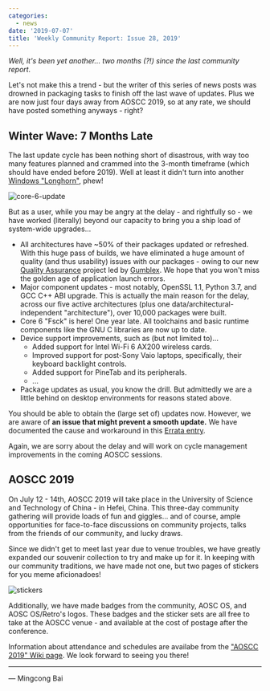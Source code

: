 ```yaml
---
categories:
  - news
date: '2019-07-07'
title: 'Weekly Community Report: Issue 28, 2019'
---
```



*Well, it's been yet another... two months (?!) since the last community report.*

Let's not make this a trend - but the writer of this series of news posts was drowned in packaging tasks to finish off the last wave of updates. Plus we are now just four days away from AOSCC 2019, so at any rate, we should have posted something anyways - right?

Winter Wave: 7 Months Late
------------------------------

The last update cycle has been nothing short of disastrous, with way too many features planned and crammed into the 3-month timeframe (which should have ended before 2019). Well at least it didn't turn into another [Windows "Longhorn"](https://web.archive.org/web/20060218125408/http://blogs.msdn.com/michkap/archive/2005/10/16/481625.aspx), phew!

![core-6-update](https://i.imgur.com/gGcmMUO.png)

But as a user, while you may be angry at the delay - and rightfully so - we have worked (literally) beyond our capacity to bring you a ship load of system-wide upgrades...

- All architectures have ~50% of their packages updated or refreshed. With this huge pass of builds, we have eliminated a huge amount of quality (and thus usability) issues with our packages - owing to our new [Quality Assurance](https://packages.aosc.io/qa/) project led by [Gumblex](https://github.com/gumblex). We hope that you won't miss the golden age of application launch errors.
- Major component updates - most notably, OpenSSL 1.1, Python 3.7, and GCC C++ ABI upgrade. This is actually the main reason for the delay, across our five active architectures (plus one data/architectural-independent "architecture"), over 10,000 packages were built.
- Core 6 "Fsck" is here! One year late. All toolchains and basic runtime components like the GNU C libraries are now up to date.
- Device support improvements, such as (but not limited to)...
	- Added support for Intel Wi-Fi 6 AX200 wireless cards.
	- Improved support for post-Sony Vaio laptops, specifically, their keyboard backlight controls.
	- Added support for PineTab and its peripherals.
	- ...
- Package updates as usual, you know the drill. But admittedly we are a little behind on desktop environments for reasons stated above.

You should be able to obtain the (large set of) updates now. However, we are aware of **an issue that might prevent a smooth update.** We have documented the cause and workaround in this [Errata entry](https://wiki.aosc.io/aosc-os/errata/00009-error-updating-to-systemd-242).

Again, we are sorry about the delay and will work on cycle management improvements in the coming AOSCC sessions.

AOSCC 2019
-----------

On July 12 - 14th, AOSCC 2019 will take place in the University of Science and Technology of China - in Hefei, China. This three-day community gathering will provide loads of fun and giggles... and of course, ample opportunities for face-to-face discussions on community projects, talks from the friends of our community, and lucky draws.

Since we didn't get to meet last year due to venue troubles, we have greatly expanded our souvenir collection to try and make up for it. In keeping with our community traditions, we have made not one, but two pages of stickers for you meme aficionadoes!

![stickers](https://i.imgur.com/unUT3CC.png)

Additionally, we have made badges from the community, AOSC OS, and AOSC OS/Retro's logos. These badges and the sticker sets are all free to take at the AOSCC venue - and available at the cost of postage after the conference.

Information about attendance and schedules are availabe from the ["AOSCC 2019" Wiki page](https://wiki.aosc.io/community/aoscc/2019). We look forward to seeing you there!

----

— Mingcong Bai